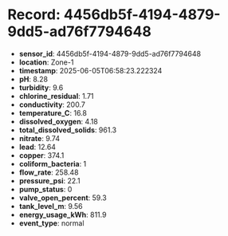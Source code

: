 # Record: 4456db5f-4194-4879-9dd5-ad76f7794648

- **sensor_id**: 4456db5f-4194-4879-9dd5-ad76f7794648
- **location**: Zone-1
- **timestamp**: 2025-06-05T06:58:23.222324
- **pH**: 8.28
- **turbidity**: 9.6
- **chlorine_residual**: 1.71
- **conductivity**: 200.7
- **temperature_C**: 16.8
- **dissolved_oxygen**: 4.18
- **total_dissolved_solids**: 961.3
- **nitrate**: 9.74
- **lead**: 12.64
- **copper**: 374.1
- **coliform_bacteria**: 1
- **flow_rate**: 258.48
- **pressure_psi**: 22.1
- **pump_status**: 0
- **valve_open_percent**: 59.3
- **tank_level_m**: 9.56
- **energy_usage_kWh**: 811.9
- **event_type**: normal
